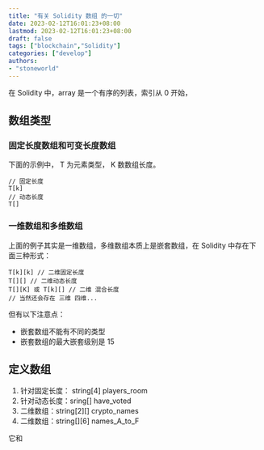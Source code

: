 ```yaml
---
title: "有关 Solidity 数组 的一切"
date: 2023-02-12T16:01:23+08:00
lastmod: 2023-02-12T16:01:23+08:00
draft: false
tags: ["blockchain","Solidity"]
categories: ["develop"]
authors: 
- "stoneworld"
---
```


在 Solidity 中，array 是一个有序的列表，索引从 0 开始，


## 数组类型

### 固定长度数组和可变长度数组

下面的示例中， T 为元素类型， K 数数组长度。

```
// 固定长度
T[k]
// 动态长度
T[]
```

### 一维数组和多维数组

上面的例子其实是一维数组，多维数组本质上是嵌套数组，在 Solidity 中存在下面三种形式：

```
T[k][k] // 二维固定长度
T[][] // 二维动态长度
T[][K] 或 T[k][] // 二维 混合长度
// 当然还会存在 三维 四维...
```

但有以下注意点：

* 嵌套数组不能有不同的类型
* 嵌套数组的最大嵌套级别是 15

## 定义数组

1. 针对固定长度： string[4] players_room
2. 针对动态长度：sring[] have_voted
3. 二维数组：string[2]\[] crypto_names
4. 二维数组：string[]\[6] names_A_to_F

它和
